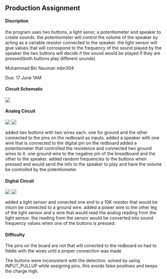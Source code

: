 ## Production Assignment

#### Discription

the program uses two buttons, a light senor, a potentiometer and speaker to create sounds. the potentiometer will control the volume of the speaker by acting as a variable resistor connected to the speaker. the light sensor will give values that will corrospond to the frequency of the sound played by the speaker the two buttons will decide if the sound would be played if they are pressed(both buttons play different sounds)

Muhammad Bin Nauman mbn304

Due: 17 June 1AM

#### Circuit Schematic

![](sketch.jpg)


#### Analog Circuit

![](pic1.jpg)
![](pic2.jpg)

added two buttons with two wires each. one for ground and the other connected to the pins on the redboard as inputs.
added a speaker with one wire that is connected to the digital pin on the redboard
added a potentiometer that controlled the resistence and connected two ground wires to it. one ground wire to the negative pin of the breadboard and the other to the speaker.
added random frequencies to the buttons when pressed and would send the info to the speaker to play and have the volume be controlled by the potentiometer.

#### Digital Circuit

![](pic3.jpg)
![](pic4.jpg)

added a light sensor and conected one end to a 10K resistor that would be inturn be connected to a ground wire.
added a power wire to the other leg of the light sensor and a wire that would read the analog reading from the light sensor.
the reading from the sensor would be converted into sound frequency values when one of the buttons is pressed.


#### Difficulty

The pins on the board are not that will conected to the redboard so had to fiddle with the wires until a proper connection was made

The buttons were inconsistent with the detection. solved by using INPUT_PULLUP while assigning pins. this avoids false positives and keeps the charge high.
